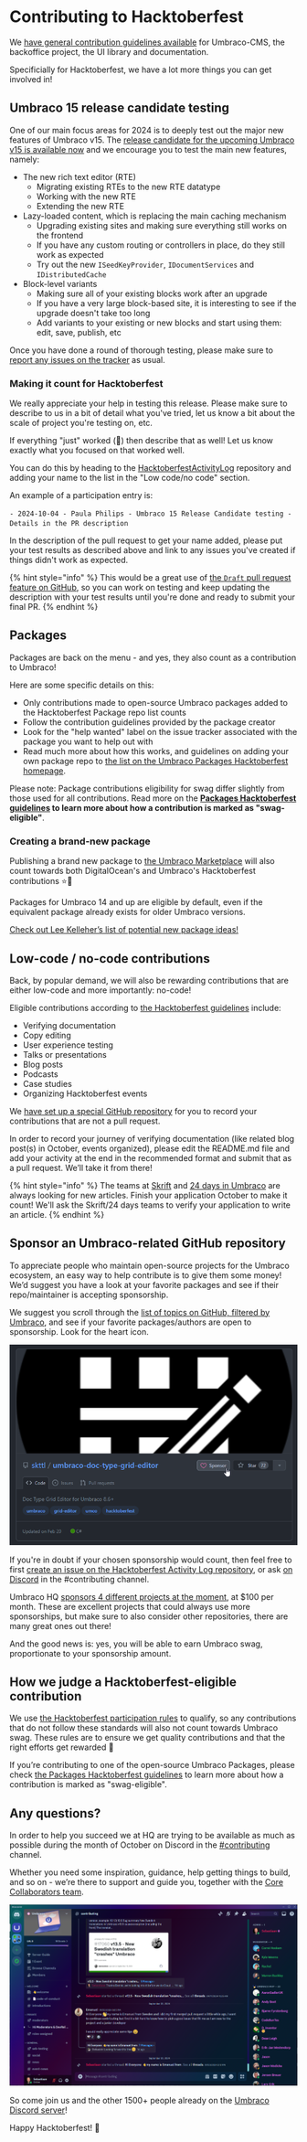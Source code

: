 # Contributing to Hacktoberfest

We [have general contribution guidelines available](../README.md) for Umbraco-CMS, the backoffice project, the UI library and documentation. 

Specificially for Hacktoberfest, we have a lot more things you can get involved in!

## Umbraco 15 release candidate testing

One of our main focus areas for 2024 is to deeply test out the major new features of Umbraco v15. The [release candidate for the upcoming Umbraco v15 is available now](https://umbraco.com/blog/umbraco-15-release-candidate/) and we encourage you to test the main new features, namely:

- The new rich text editor (RTE)
  - Migrating existing RTEs to the new RTE datatype
  - Working with the new RTE
  - Extending the new RTE
- Lazy-loaded content, which is replacing the main caching mechanism
  - Upgrading existing sites and making sure everything still works on the frontend
  - If you have any custom routing or controllers in place, do they still work as expected
  - Try out the new `ISeedKeyProvider`, `IDocumentServices` and `IDistributedCache`
- Block-level variants
  - Making sure all of your existing blocks work after an upgrade
  - If you have a very large block-based site, it is interesting to see if the upgrade doesn't take too long
  - Add variants to your existing or new blocks and start using them: edit, save, publish, etc

Once you have done a round of thorough testing, please make sure to [report any issues on the tracker](https://github.com/umbraco/Umbraco-CMS/issues/new?assignees=&labels=type/bug&labels=affected/v14&template=01_bug_report.yml&title=v15RC1) as usual. 

### Making it count for Hacktoberfest

We really appreciate your help in testing this release. Please make sure to describe to us in a bit of detail what you've tried, let us know a bit about the scale of project you're testing on, etc. 

If everything "just" worked (🤞) then describe that as well! Let us know exactly what you focused on that worked well.

You can do this by heading to the [HacktoberfestActivityLog](https://github.com/umbraco/HacktoberfestActivityLog) repository and adding your name to the list in the "Low code/no code" section. 

An example of a participation entry is:

`- 2024-10-04 - Paula Philips - Umbraco 15 Release Candidate testing - Details in the PR description`

In the description of the pull request to get your name added, please put your test results as described above and link to any issues you've created if things didn't work as expected.

{% hint style="info" %}
This would be a great use of [the `Draft` pull request feature on GitHub](https://github.blog/news-insights/product-news/introducing-draft-pull-requests/), so you can work on testing and keep updating the description with your test results until you're done and ready to submit your final PR. 
{% endhint %}


## Packages

Packages are back on the menu - and yes, they also count as a contribution to Umbraco!

Here are some specific details on this:

* Only contributions made to open-source Umbraco packages added to the Hacktoberfest Package repo list counts
* Follow the contribution guidelines provided by the package creator
* Look for the "help wanted" label on the issue tracker associated with the package you want to help out with
* Read much more about how this works, and guidelines on adding your own package repo to [the list on the Umbraco Packages Hacktoberfest homepage](https://github.com/umbraco/Umbraco.Packages/tree/main/Hacktoberfest). 

Please note: Package contributions eligibility for swag  differ slightly from those used for all contributions. Read more on the **[Packages Hacktoberfest guidelines](https://github.com/umbraco/Umbraco.Packages/tree/main/Hacktoberfest) to learn more about how a contribution is marked as "swag-eligible"**.

### Creating a brand-new package

Publishing a brand new package to [the Umbraco Marketplace](https://marketplace.umbraco.com/) will also count towards both DigitalOcean's and Umbraco's Hacktoberfest contributions ⭐🤩

Packages for Umbraco 14 and up are eligible by default, even if the equivalent package already exists for older Umbraco versions.

[Check out Lee Kelleher’s list of potential new package ideas!](https://leekelleher.github.io/umbraco-package-ideas/)

## Low-code / no-code contributions 

Back, by popular demand, we will also be rewarding contributions that are either low-code and more importantly: no-code!

Eligible contributions according to [the Hacktoberfest guidelines](https://hacktoberfest.com/about/#low-or-non-code) include:

* Verifying documentation
* Copy editing
* User experience testing
* Talks or presentations
* Blog posts
* Podcasts
* Case studies
* Organizing Hacktoberfest events

We [have set up a special GitHub repository](https://github.com/umbraco/HacktoberfestActivityLog) for you to record your contributions that are not a pull request.

In order to record your journey of verifying documentation (like related blog post(s) in October, events organized), please edit the README.md file and add your activity at the end in the recommended format and submit that as a pull request. We’ll take it from there!

{% hint style="info" %}
The teams at [Skrift](https://skrift.io/write/) and [24 days in Umbraco](https://24days.in/umbraco-cms/write-for-us/) are always looking for new articles. Finish your application October to make it count! We'll ask the Skrift/24 days teams to verify your application to write an article.
{% endhint %}

## Sponsor an Umbraco-related GitHub repository

To appreciate people who maintain open-source projects for the Umbraco ecosystem, an easy way to help contribute is to give them some money! We’d suggest you have a look at your favorite packages and see if their repo/maintainer is accepting sponsorship. 

We suggest you scroll through the [list of topics on GitHub, filtered by Umbraco](https://github.com/topics/umbraco), and see if your favorite packages/authors are open to sponsorship. Look for the heart icon.

![Screenshot that shows the Sponsor heart option](images/hacktoberfest_screenshot.png)

If you're in doubt if your chosen sponsorship would count, then feel free to first [create an issue on the Hacktoberfest Activity Log repository](https://github.com/umbraco/HacktoberfestActivityLog/issues), or ask [on Discord](https://discord.umbraco.com/) in the #contributing channel.

Umbraco HQ [sponsors 4 different projects at the moment](https://community.umbraco.com/the-community-blog/oss-sponsorship-initiative/), at $100 per month. These are excellent projects that could always use more sponsorships, but make sure to also consider other repositories, there are many great ones out there!

And the good news is: yes, you will be able to earn Umbraco swag, proportionate to your sponsorship amount. 

## How we judge a Hacktoberfest-eligible contribution

We use [the Hacktoberfest participation rules](https://hacktoberfest.com/participation/) to qualify, so any contributions that do not follow these standards will also not count towards Umbraco swag. These rules are to ensure we get quality contributions and that the right efforts get rewarded 🙌

If you’re contributing to one of the open-source Umbraco Packages, please check [the Packages Hacktoberfest guidelines](https://github.com/umbraco/Umbraco.Packages/tree/main/Hacktoberfest) to learn more about how a contribution is marked as "swag-eligible".

## Any questions?

In order to help you succeed we at HQ are trying to be available as much as possible during the month of October on Discord in the [#contributing](https://discord-chats.umbraco.com/c/contributing) channel.

Whether you need some inspiration, guidance, help getting things to build, and so on - we’re there to support and guide you, together with the [Core Collaborators team](https://community.umbraco.com/community-teams/the-core-collaborators/).

![Screenshot that shows the Discord #contributing channel](images/discord_contributing.png)

So come join us and the other 1500+ people already on the [Umbraco Discord server](https://umbra.co/discorddocs)!

Happy Hacktoberfest! 🎃
